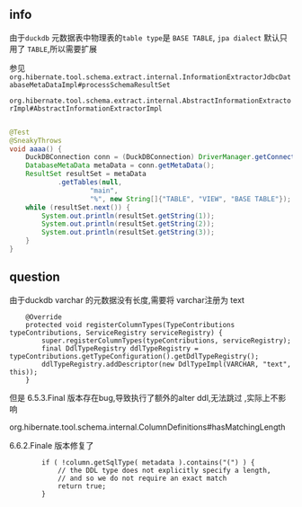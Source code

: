 ## info

由于`duckdb` 元数据表中物理表的`table type`是 `BASE TABLE`, `jpa dialect` 默认只用了 `TABLE`,所以需要扩展

参见`org.hibernate.tool.schema.extract.internal.InformationExtractorJdbcDatabaseMetaDataImpl#processSchemaResultSet`

`org.hibernate.tool.schema.extract.internal.AbstractInformationExtractorImpl#AbstractInformationExtractorImpl`

```java

@Test
@SneakyThrows
void aaaa() {
    DuckDBConnection conn = (DuckDBConnection) DriverManager.getConnection("jdbc:duckdb:demo.duckdb");
    DatabaseMetaData metaData = conn.getMetaData();
    ResultSet resultSet = metaData
            .getTables(null,
                    "main",
                    "%", new String[]{"TABLE", "VIEW", "BASE TABLE"});
    while (resultSet.next()) {
        System.out.println(resultSet.getString(1));
        System.out.println(resultSet.getString(2));
        System.out.println(resultSet.getString(3));
    }
}
```

## question
由于duckdb varchar 的元数据没有长度,需要将 varchar注册为 text 
```
    @Override
    protected void registerColumnTypes(TypeContributions typeContributions, ServiceRegistry serviceRegistry) {
        super.registerColumnTypes(typeContributions, serviceRegistry);
        final DdlTypeRegistry ddlTypeRegistry = typeContributions.getTypeConfiguration().getDdlTypeRegistry();
        ddlTypeRegistry.addDescriptor(new DdlTypeImpl(VARCHAR, "text", this));
    }

```

 但是 6.5.3.Final 版本存在bug,导致执行了额外的alter ddl,无法跳过 ,实际上不影响

org.hibernate.tool.schema.internal.ColumnDefinitions#hasMatchingLength



6.6.2.Finale 版本修复了
```
        if ( !column.getSqlType( metadata ).contains("(") ) {
			// the DDL type does not explicitly specify a length,
			// and so we do not require an exact match
			return true;
		}
```


